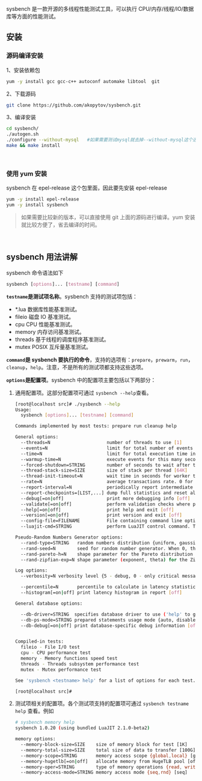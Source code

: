 

sysbench 是一款开源的多线程性能测试工具，可以执行 CPU/内存/线程/IO/数据库等方面的性能测试。

## 安装

### 源码编译安装

1、安装依赖包

```bash
yum -y install gcc gcc-c++ autoconf automake libtool  git
```

2、下载源码

```bash
git clone https://github.com/akopytov/sysbench.git
```

3、编译安装

```bash
cd sysbench/
./autogen.sh
./configure --without-mysql   #如果需要测试mysql就去掉--without-mysql这个选项
make && make install
```

‍

### 使用 yum 安装

sysbench 在 epel-release 这个包里面，因此要先安装 epel-release

```bash
yum -y install epel-release
yum -y install sysbench
```

> 如果需要比较新的版本，可以直接使用 git 上面的源码进行编译。yum 安装就比较方便了，省去编译的时间。

‍

## sysbench 用法讲解

sysbench 命令语法如下

```css
sysbench [options]... [testname] [command]
```

​**​`testname`​**​**是测试项名称**。sysbench 支持的测试项包括：

- \*.lua          数据库性能基准测试。
- fileio          磁盘 IO 基准测试。
- cpu            CPU 性能基准测试。
- memory     内存访问基准测试。
- threads      基于线程的调度程序基准测试。
- mutex         POSIX 互斥量基准测试。

​**​`command`​**​**是 sysbench 要执行的命令**，支持的选项有：`prepare`​，`prewarm`​，`run`​，`cleanup`​，`help`​。注意，不是所有的测试项都支持这些选项。

​**​`options`​**​**是配置项**。sysbench 中的配置项主要包括以下两部分：

1. 通用配置项。这部分配置项可通过 `sysbench --help`​ 查看。

    ```bash
    [root@localhost src]# ./sysbench --help
    Usage:
      sysbench [options]... [testname] [command]

    Commands implemented by most tests: prepare run cleanup help

    General options:
      --threads=N                     number of threads to use [1]
      --events=N                      limit for total number of events [0]
      --time=N                        limit for total execution time in seconds [10]
      --warmup-time=N                 execute events for this many seconds with statistics disabled before the actual benchmark run with statistics enabled [0]
      --forced-shutdown=STRING        number of seconds to wait after the --time limit before forcing shutdown, or 'off' to disable [off]
      --thread-stack-size=SIZE        size of stack per thread [64K]
      --thread-init-timeout=N         wait time in seconds for worker threads to initialize [30]
      --rate=N                        average transactions rate. 0 for unlimited rate [0]
      --report-interval=N             periodically report intermediate statistics with a specified interval in seconds. 0 disables intermediate reports [0]
      --report-checkpoints=[LIST,...] dump full statistics and reset all counters at specified points in time. The argument is a list of comma-separated values representing the amount of time in seconds elapsed from start of test when report checkpoint(s) must be performed. Report checkpoints are off by default. []
      --debug[=on|off]                print more debugging info [off]
      --validate[=on|off]             perform validation checks where possible [off]
      --help[=on|off]                 print help and exit [off]
      --version[=on|off]              print version and exit [off]
      --config-file=FILENAME          File containing command line options
      --luajit-cmd=STRING             perform LuaJIT control command. This option is equivalent to 'luajit -j'. See LuaJIT documentation for more information

    Pseudo-Random Numbers Generator options:
      --rand-type=STRING   random numbers distribution {uniform, gaussian, pareto, zipfian} to use by default [uniform]
      --rand-seed=N        seed for random number generator. When 0, the current time is used as an RNG seed. [0]
      --rand-pareto-h=N    shape parameter for the Pareto distribution [0.2]
      --rand-zipfian-exp=N shape parameter (exponent, theta) for the Zipfian distribution [0.8]

    Log options:
      --verbosity=N verbosity level {5 - debug, 0 - only critical messages} [3]

      --percentile=N       percentile to calculate in latency statistics (1-100). Use the special value of 0 to disable percentile calculations [95]
      --histogram[=on|off] print latency histogram in report [off]

    General database options:

      --db-driver=STRING  specifies database driver to use ('help' to get list of available drivers) [mysql]
      --db-ps-mode=STRING prepared statements usage mode {auto, disable} [auto]
      --db-debug[=on|off] print database-specific debug information [off]


    Compiled-in tests:
      fileio - File I/O test
      cpu - CPU performance test
      memory - Memory functions speed test
      threads - Threads subsystem performance test
      mutex - Mutex performance test

    See 'sysbench <testname> help' for a list of options for each test.

    [root@localhost src]# 

    ```

2. 测试项相关的配置项。各个测试项支持的配置项可通过 `sysbench testname help`​ 查看。例如

    ```bash
    # sysbench memory help
    sysbench 1.0.20 (using bundled LuaJIT 2.1.0-beta2)

    memory options:
      --memory-block-size=SIZE    size of memory block for test [1K]
      --memory-total-size=SIZE    total size of data to transfer [100G]
      --memory-scope=STRING       memory access scope {global,local} [global]
      --memory-hugetlb[=on|off]   allocate memory from HugeTLB pool [off]
      --memory-oper=STRING        type of memory operations {read, write, none} [write]
      --memory-access-mode=STRING memory access mode {seq,rnd} [seq]
    ```

‍

‍

‍

‍

‍
